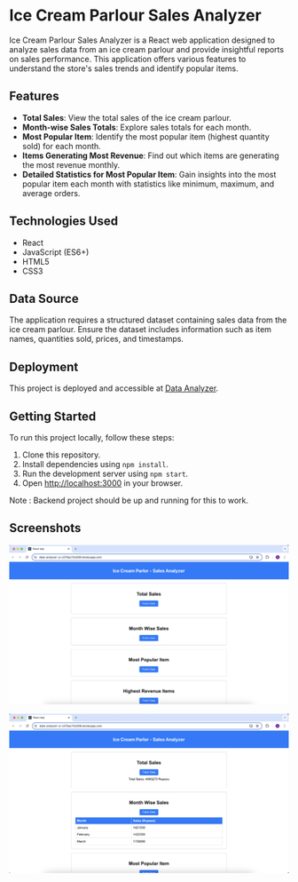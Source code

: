 # Ice Cream Parlour Sales Analyzer

Ice Cream Parlour Sales Analyzer is a React web application designed to analyze sales data from an ice cream parlour and provide insightful reports on sales performance. This application offers various features to understand the store's sales trends and identify popular items.

## Features

- **Total Sales**: View the total sales of the ice cream parlour.
- **Month-wise Sales Totals**: Explore sales totals for each month.
- **Most Popular Item**: Identify the most popular item (highest quantity sold) for each month.
- **Items Generating Most Revenue**: Find out which items are generating the most revenue monthly.
- **Detailed Statistics for Most Popular Item**: Gain insights into the most popular item each month with statistics like minimum, maximum, and average orders.

## Technologies Used

- React
- JavaScript (ES6+)
- HTML5
- CSS3

## Data Source

The application requires a structured dataset containing sales data from the ice cream parlour. Ensure the dataset includes information such as item names, quantities sold, prices, and timestamps.

## Deployment

This project is deployed and accessible at [Data Analyzer](https://data-analyzer-ui-c275ac72c028.herokuapp.com/).

## Getting Started

To run this project locally, follow these steps:

1. Clone this repository.
2. Install dependencies using `npm install`.
3. Run the development server using `npm start`.
4. Open [http://localhost:3000](http://localhost:3000) in your browser.

Note : Backend project should be up and running for this to work.

## Screenshots

![Screenshot 1](./public/Screenshot1.png)

![Screenshot 2](./public/Screenshot2.png)
